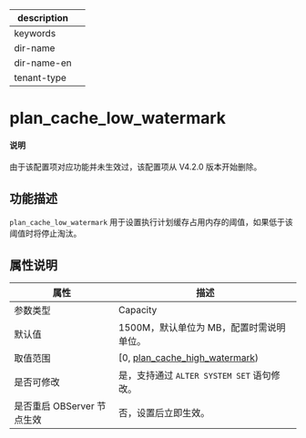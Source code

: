 |description||
|---|---|
|keywords||
|dir-name||
|dir-name-en||
|tenant-type||

# plan_cache_low_watermark

<main id="notice" type='explain'>
<h4>说明</h4>
<p>由于该配置项对应功能并未生效过，该配置项从 V4.2.0 版本开始删除。</p>
</main>

## 功能描述

`plan_cache_low_watermark` 用于设置执行计划缓存占用内存的阈值，如果低于该阈值时将停止淘汰。

## 属性说明

|      **属性**             |  **描述**               |
|---------------------------|-------------------------|
| 参数类型                   | Capacity   |
| 默认值                     | 1500M，默认单位为 MB，配置时需说明单位。  |
| 取值范围                   | [0, [plan_cache_high_watermark](16000.plan_cache_high_watermark.md))   |
| 是否可修改                 | 是，支持通过 `ALTER SYSTEM SET` 语句修改。|
| 是否重启 OBServer 节点生效  | 否，设置后立即生效。      |
